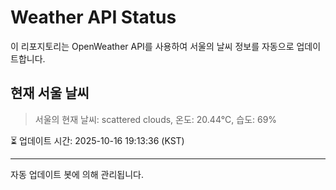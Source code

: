 
# Weather API Status

이 리포지토리는 OpenWeather API를 사용하여 서울의 날씨 정보를 자동으로 업데이트합니다.

## 현재 서울 날씨
> 서울의 현재 날씨: scattered clouds, 온도: 20.44°C, 습도: 69%

⏳ 업데이트 시간: 2025-10-16 19:13:36 (KST)

---
자동 업데이트 봇에 의해 관리됩니다.

